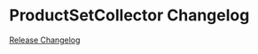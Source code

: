 # ProductSetCollector Changelog

[Release Changelog](https://github.com/spryker/ProductSetCollector/releases)
